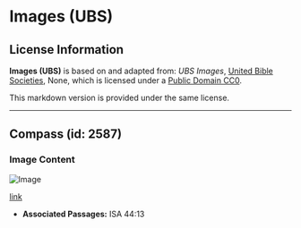 # Images (UBS)

## License Information

**Images (UBS)** is based on and adapted from: _UBS Images_, [United Bible Societies](https://unitedbiblesocieties.org/), None, which is licensed under a [Public Domain CC0](https://creativecommons.org/public-domain/cc0/).

This markdown version is provided under the same license.



--------------------------------

## Compass (id: 2587)

### Image Content

![Image](https://cdn.aquifer.bible/aquifer-content/resources/Media/WEB-0376_compass.jpg)

[link](https://cdn.aquifer.bible/aquifer-content/resources/Media/WEB-0376_compass.jpg)

* **Associated Passages:** ISA 44:13

